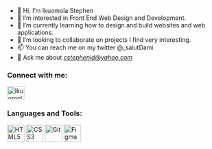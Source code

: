 - 👋 Hi, I’m Ikuomola Stephen
- 👀 I’m interested in Front End Web Design and Development.
- 🌱 I’m currently learning how to design and build websites and web applications.
- 💞️ I’m looking to collaborate on projects I find very interesting.
- 📫 You can reach me on my twitter @_salutDami 
- 💭 Ask me about *cstephenid@yahoo.com*

<!---
salutDami/salutDami is a ✨ special ✨ repository because its `README.md` (this file) appears on your GitHub profile.
You can click the Preview link to take a look at your changes.
--->


<h3 align="left">Connect with me:</h3>
<p align="left">
<a href="https://linkedin.com/in/ikuomola-stephen" target="blank"><img align="center" src="https://raw.githubusercontent.com/rahuldkjain/github-profile-readme-generator/master/src/images/icons/Social/linked-in-alt.svg" alt="Ikuomola-Stephen" height="30" width="40" /></a>
</p>


<h3 align="left">Languages and Tools:</h3>
<p align="left">
  <img src="https://s3.us-east-2.amazonaws.com/upskill-school/html.svg" alt="HTML5" width="40" height="40"/>
  <img src="https://th.bing.com/th/id/R.8e95479da2c5e493b835c8533c2d5ba5?rik=FsLtwf5wKb0A1Q&riu=http%3a%2f%2fdevlup.com%2fwp-content%2fuploads%2f2013%2f07%2fcss-logo.jpg&ehk=Uo3AKi7cKWanVe2acMOfLUQizY9rREpU0%2boUjHzShMI%3d&risl=&pid=ImgRaw&r=0&sres=1&sresct=1" alt="CSS3" width="40" height="40"/>
  <img src="https://cdn.freebiesupply.com/logos/large/2x/git-icon-logo-png-transparent.png" alt="Git" width="40" height="40"/>
  <img src="https://th.bing.com/th/id/OIP.j_NBcDMrzhsqR52aiVWpwAHaHa?pid=ImgDet&rs=1" alt="Figma" width="40" height="40"/>
</p>
